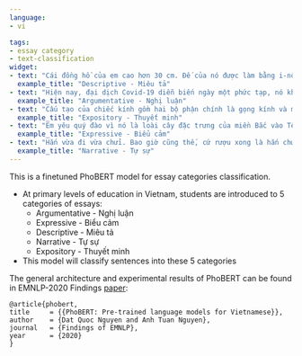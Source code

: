 ```yaml
---
language:
- vi

tags:
- essay category
- text-classification
widget:
- text: "Cái đồng hồ của em cao hơn 30 cm. Đế của nó được làm bằng i-nốc sáng loáng hình bầu dục. Chỗ dài nhất của đế vừa bằng gang tay của em. Chỗ rộng nhất bằng hơn nửa gang tay."
  example_title: "Descriptive - Miêu tả"
- text: "Hiện nay, đại dịch Covid-19 diễn biến ngày một phức tạp, nó khiến nền kinh tế trì trệ, cuộc sống con người hoàn toàn xáo trộn và luôn ở trạng thái lo ngại... và cùng với đó chính là việc học sinh - sinh viên không thể tới trường. Một trong những điều đáng lo ngại nhất khi tình hình dịch bệnh không biết bao giờ mới ổn định."
  example_title: "Argumentative - Nghị luận"
- text: "Cấu tạo của chiếc kính gồm hai bộ phận chính là gọng kính và mắt kính. Gọng kính được làm bằng nhựa cao cấp hoặc kim loại quý. Gọng kính chia làm hai phần: phần khung để lắp mắt kính và phần gọng để đeo vào tai, nối với nhau bởi các ốc vít nhỏ, có thể mở ra, gập lại dễ dàng. Chất liệu để làm mắt kính là nhựa hoặc thủy tinh trong suốt. Gọng kính và mắt kính có nhiều hình dáng, màu sắc khác nhau."
  example_title: "Expository - Thuyết minh"
- text: "Em yêu quý đào vì nó là loài cây đặc trưng của miền Bắc vào Tết đến xuân sang. Đào bình dị nhưng gắn liền với tuổi thơ em nồng nàn. Tuổi thơ đã từng khao khát nhà có một cây đào mộc mạc để háo hức vui tươi trong ngày Tết."
  example_title: "Expressive - Biểu cảm"
- text: "Hắn vừa đi vừa chửi. Bao giờ cũng thế, cứ rượu xong là hắn chửi. Bắt đầu chửi trời, có hề gì? Trời có của riêng nhà nào? Rồi hắn chửi đời. Thế cũng chẳng sao: Đời là tất cả nhưng cũng chẳng là ai."
  example_title: "Narrative - Tự sự"
---
```


This is a finetuned PhoBERT model for essay categories classification.
 
- At primary levels of education in Vietnam, students are introduced to 5 categories of essays: 
    - Argumentative - Nghị luận
    - Expressive    - Biểu cảm
    - Descriptive   - Miêu tả
    - Narrative     - Tự sự
    - Expository    - Thuyết minh
- This model will classify sentences into these 5 categories 

The general architecture and experimental results of PhoBERT can be found in  EMNLP-2020 Findings [paper](https://arxiv.org/abs/2003.00744):

    @article{phobert,
    title     = {{PhoBERT: Pre-trained language models for Vietnamese}},
    author    = {Dat Quoc Nguyen and Anh Tuan Nguyen},
    journal   = {Findings of EMNLP},
    year      = {2020}
    }